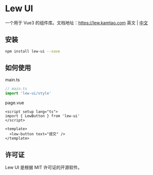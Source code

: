 # Lew UI
一个用于 Vue3 的组件库。文档地址：https://lew.kamtao.com
英文 | [中文](./README.zh-CN.md)

## 安装

```bash
npm install lew-ui --save
```

## 如何使用

main.ts

```js
// main.ts
import 'lew-ui/style'
```

page.vue

```vue
<script setup lang="ts">
import { LewButton } from 'lew-ui'
</script>

<template>
  <lew-button text="提交" />
</template>
```

## 许可证

Lew UI 是根据 MIT 许可证的开源软件。
